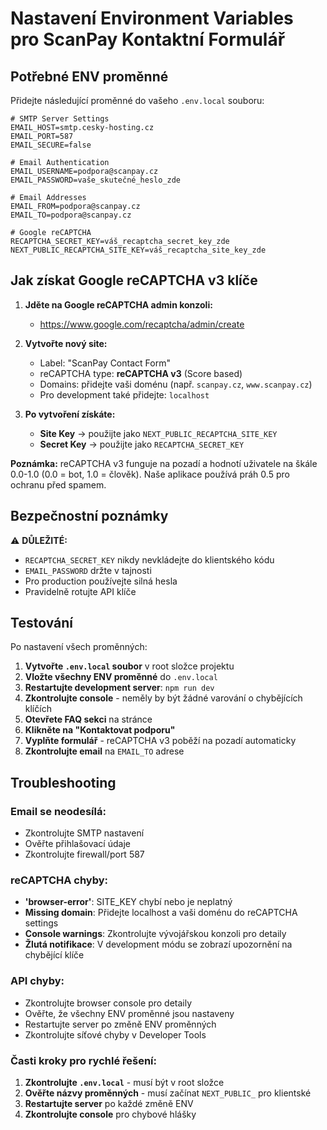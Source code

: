 # Nastavení Environment Variables pro ScanPay Kontaktní Formulář

## Potřebné ENV proměnné

Přidejte následující proměnné do vašeho `.env.local` souboru:

```env
# SMTP Server Settings
EMAIL_HOST=smtp.cesky-hosting.cz
EMAIL_PORT=587
EMAIL_SECURE=false

# Email Authentication
EMAIL_USERNAME=podpora@scanpay.cz
EMAIL_PASSWORD=vaše_skutečné_heslo_zde

# Email Addresses
EMAIL_FROM=podpora@scanpay.cz
EMAIL_TO=podpora@scanpay.cz

# Google reCAPTCHA
RECAPTCHA_SECRET_KEY=váš_recaptcha_secret_key_zde
NEXT_PUBLIC_RECAPTCHA_SITE_KEY=váš_recaptcha_site_key_zde
```

## Jak získat Google reCAPTCHA v3 klíče

1. **Jděte na Google reCAPTCHA admin konzoli:**
   - https://www.google.com/recaptcha/admin/create

2. **Vytvořte nový site:**
   - Label: "ScanPay Contact Form"
   - reCAPTCHA type: **reCAPTCHA v3** (Score based)
   - Domains: přidejte vaši doménu (např. `scanpay.cz`, `www.scanpay.cz`)
   - Pro development také přidejte: `localhost`

3. **Po vytvoření získáte:**
   - **Site Key** → použijte jako `NEXT_PUBLIC_RECAPTCHA_SITE_KEY`
   - **Secret Key** → použijte jako `RECAPTCHA_SECRET_KEY`

**Poznámka:** reCAPTCHA v3 funguje na pozadí a hodnotí uživatele na škále 0.0-1.0 (0.0 = bot, 1.0 = člověk). Naše aplikace používá práh 0.5 pro ochranu před spamem.

## Bezpečnostní poznámky

⚠️ **DŮLEŽITÉ:**
- `RECAPTCHA_SECRET_KEY` nikdy nevkládejte do klientského kódu
- `EMAIL_PASSWORD` držte v tajnosti
- Pro production používejte silná hesla
- Pravidelně rotujte API klíče

## Testování

Po nastavení všech proměnných:

1. **Vytvořte `.env.local` soubor** v root složce projektu
2. **Vložte všechny ENV proměnné** do `.env.local`
3. **Restartujte development server**: `npm run dev`
4. **Zkontrolujte console** - neměly by být žádné varování o chybějících klíčích
5. **Otevřete FAQ sekci** na stránce
6. **Klikněte na "Kontaktovat podporu"**
7. **Vyplňte formulář** - reCAPTCHA v3 poběží na pozadí automaticky
8. **Zkontrolujte email** na `EMAIL_TO` adrese

## Troubleshooting

### Email se neodesílá:
- Zkontrolujte SMTP nastavení
- Ověřte přihlašovací údaje
- Zkontrolujte firewall/port 587

### reCAPTCHA chyby:
- **'browser-error'**: SITE_KEY chybí nebo je neplatný
- **Missing domain**: Přidejte localhost a vaši doménu do reCAPTCHA settings
- **Console warnings**: Zkontrolujte vývojářskou konzoli pro detaily
- **Žlutá notifikace**: V development módu se zobrazí upozornění na chybějící klíče

### API chyby:
- Zkontrolujte browser console pro detaily
- Ověřte, že všechny ENV proměnné jsou nastaveny
- Restartujte server po změně ENV proměnných
- Zkontrolujte síťové chyby v Developer Tools

### Časti kroky pro rychlé řešení:
1. **Zkontrolujte `.env.local`** - musí být v root složce
2. **Ověřte názvy proměnných** - musí začínat `NEXT_PUBLIC_` pro klientské
3. **Restartujte server** po každé změně ENV
4. **Zkontrolujte console** pro chybové hlášky
